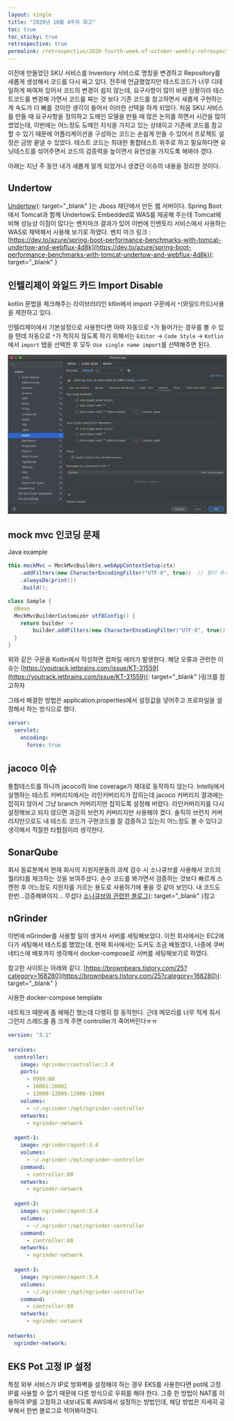 ```yaml
---
layout: single
title: "2020년 10월 4주차 회고"
toc: true
toc_sticky: true
retrospective: true
permalink: /retrospective/2020-fourth-week-of-october-weekly-retrospective/
---
```


이전에 만들었던 SKU 서비스를 Inventory 서비스로 명칭을 변경하고 Repository를 새롭게 생성해서 코드를 다시 짜고 있다. 전주에 언급했었지만 테스트코드가 너무 디테일하게 짜여져 있어서 코드의 변경이 쉽지 않는데, 요구사항이 많이 바뀐 상황이라 테스트코드를 변경해 가면서 코드를 짜는 것 보다 기존 코드를 참고하면서 새롭게 구현하는게 속도가 더 빠를 것이란 생각이 들어서 이러한 선택을 하게 되었다. 처음 SKU 서비스를 만들 때 요구사항을 정의하고 도메인 모델을 만들 때 많은 논의를 하면서 시간을 많이 썼었는데, 이번에는 어느정도 도메인 지식을 가지고 있는 상태이고 기존에 코드를 참고할 수 있기 때문에 어플리케이션을 구성하는 코드는 손쉽게 만들 수 있어서 프로젝트 설정은 금방 끝낼 수 있었다. 테스트 코드는 최대한 통합테스트 위주로 하고 필요하다면 유닛테스트를 섞어주면서 코드의 검증력을 높이면서 유연성을 가지도록 해봐야 겠다.

아래는 지난 주 동안 내가 새롭게 알게 되었거나 생겼던 이슈의 내용을 정리한 것이다.

## Undertow

[Undertow](https://undertow.io/){: target="\_blank" }는 Jboss 재단에서 만든 웹 서버이다. Spring Boot에서 Tomcat과 함께 Undertow도 Embedded로 WAS를 제공해 주는데 Tomcat에 비해 성능상 이점이 많다는 벤치마크 결과가 있어 이번에 인벤토리 서비스에서 사용하는 WAS로 채택해서 사용해 보기로 하였다.
벤치 마크 링크 : [https://dev.to/azure/spring-boot-performance-benchmarks-with-tomcat-undertow-and-webflux-4d8k](https://dev.to/azure/spring-boot-performance-benchmarks-with-tomcat-undertow-and-webflux-4d8k){: target="\_blank" }

## 인텔리제이 와일드 카드 Import Disable

kotlin 문법을 체크해주는 라이브러리인 ktlin에서 import 구문에서 `*`(와일드카드)사용을 제한하고 있다.

인텔리제이에서 기본설정으로 사용한다면 아마 자동으로 `*`가 들어가는 경우를 볼 수 있을 텐데 자동으로 `*`가 적히지 않도록 하기 위해서는 `Editor` -> `Code Style` -> `Kotlin`에서 `import` 탭을 선택한 후 모두 `Use single name import`를 선택해주면 된다.

![setting](/assets/images/retrospective/intellij-import-setting.png)

## mock mvc 인코딩 문제

Java example

```java
this.mockMvc = MockMvcBuilders.webAppContextSetup(ctx)
    .addFilters(new CharacterEncodingFilter("UTF-8", true))  // 필터 추가
    .alwaysDo(print())
    .build();
```

```java
class Sample {
  @Bean
  MockMvcBuilderCustomizer utf8Config() {
    return builder ->
        builder.addFilters(new CharacterEncodingFilter("UTF-8", true));
  }
}
```

위와 같은 구문을 Kotlin에서 작성하면 컴파일 에러가 발생한다. 해당 오류과 관련한 이슈는 [https://youtrack.jetbrains.com/issue/KT-31559](https://youtrack.jetbrains.com/issue/KT-31559){: target="\_blank" }링크를 참고하자

그래서 해결한 방법은 application.properties에서 설정값을 넣어주고 프로파일을 설정해서 하는 방식으로 했다.

```yaml
server:
  servlet:
    encoding:
      force: true
```

## jacoco 이슈

통합테스트를 하니까 jacoco의 line coverage가 제대로 동작하지 않는다. Intellij에서 실행하는 테스트 커버리지에서는 라인커버리지가 잡히는데 jacoco 커버리지 결과에는 잡히지 않아서 그냥 branch 커버리지만 잡히도록 설정해 버렸다. 라인커버리지를 다시 설정해보고 되지 않으면 과감히 브런치 커버리지만 사용해야 겠다. 솔직히 브런치 커버리지만으로도 내 테스트 코드가 구현코드를 잘 검증하고 있는지 어느정도 볼 수 있다고 생각해서 적절한 타협점이라 생각한다.

## SonarQube

회사 동료분께서 현재 회사의 지원자분들의 과제 검수 시 소나큐브를 사용해서 코드의 퀄리티를 체크하는 것을 보여주셨다. 손수 코드를 봐가면서 검증하는 것보다 빠르게 스켄한 후 어느정도 지원자를 거르는 용도로 사용하기에 좋을 것 같아 보인다. 내 코드도 한번...검증해봐야지... 무섭다
[소나큐브와 관련한 블로그](https://www.popit.kr/내코드를-자동으로-리뷰해준다면-by-sonarqube/){: target="\_blank" }참고

## nGrinder

이번에 nGrinder를 사용할 일이 생겨서 서버를 세팅해보았다. 이전 회사에서는 EC2에다가 세팅해서 테스트를 했었는데, 현재 회사에서는 도커도 조금 배웠겠다, 나중에 쿠버네티스에 배포까지 생각해서 docker-compose로 서버를 세팅해보기로 하였다.

참고한 사이트는 아래와 같다.
[https://brownbears.tistory.com/25?category=168280](https://brownbears.tistory.com/25?category=168280){: target="\_blank" }

사용한 docker-compose template

네트워크 때문에 좀 헤매긴 했는데 다행히 잘 동작한다. 근데 메모리를 너무 적게 줘서 그런지 스레드를 좀 크게 주면 controller가 죽어버린다ㅠㅠ

```yaml
version: "3.1"

services:
  controller:
    image: ngrinder/controller:3.4
    ports:
      - 9999:80
      - 16001:16001
      - 12000-12009:12000-12009
    volumes:
      - ~/.ngrinder:/opt/ngrinder-controller
    networks:
      - ngrinder-network

  agent-1:
    image: ngrinder/agent:3.4
    volumes:
      - ~/.ngrinder:/opt/ngrinder-controller
    command:
      - controller:80
    networks:
      - ngrinder-network

  agent-2:
    image: ngrinder/agent:3.4
    volumes:
      - ~/.ngrinder:/opt/ngrinder-controller
    command:
      - controller:80
    networks:
      - ngrinder-network

  agent-3:
    image: ngrinder/agent:3.4
    volumes:
      - ~/.ngrinder:/opt/ngrinder-controller
    command:
      - controller:80
    networks:
      - ngrinder-network

networks:
  ngrinder-network:
```

## EKS Pot 고정 IP 설정

특정 외부 서비스가 IP로 방화벽을 설정해야 하는 경우 EKS를 사용한다면 pot에 고정 IP를 사용할 수 없기 때문에 다른 방식으로 우회를 해야 한다. 그중 한 방법이 NAT를 이용하여 IP를 고정하고 내보내도록 AWS에서 설정하는 방법인데, 해당 방법은 자세히 공부해서 한번 블로그로 적어봐야겠다.
